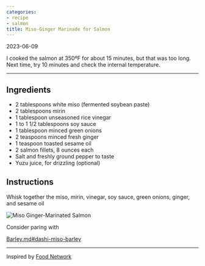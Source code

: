 ```yaml
---
categories:
- recipe
- salmon
title: Miso-Ginger Marinade for Salmon
---
```


2023-06-09

I cooked the salmon at 350ºF for about 15 minutes, but that was too long. Next time, try 10 minutes and check the internal temperature.

***

## Ingredients

- 2 tablespoons white miso (fermented soybean paste)
- 2 tablespoons mirin
- 1 tablespoon unseasoned rice vinegar
- 1 to 1 1/2 tablespoons soy sauce
- 1 tablespoon minced green onions
- 2 teaspoons minced fresh ginger
- 1 teaspoon toasted sesame oil
- 2 salmon fillets, 8 ounces each
- Salt and freshly ground pepper to taste
- Yuzu juice, for drizzling (optional)

## Instructions
Whisk together the miso, mirin, vinegar, soy sauce, green onions, ginger, and sesame oil 


![Miso Ginger-Marinated Salmon](https://sat02pap004files.storage.live.com/y4m5VEXdl1G-hHyiN5Ry-UUYW8gPdsPitLisMhzLbKXRHOnde30mI2P8VFk-rVZ3R2UtysrXBe4K2i27cqUWMdIcq03igeudk2sbjd3IIFXdi-7C8p3KXOCWZa7EXAKD67sRLS9IGhHTYJXpybWBN7McDzn_rfcxX3MIBa9d8tbLOOn9aBeRnBys1jpXoRqsIQi?width=660&height=495&cropmode=none?no.jpg)

Consider paring with 

[Barley.md#dashi-miso-barley](Barley.md#dashi-miso-barley.md)



***

Inspired by [Food Network](https://www.foodnetwork.com/recipes/bobby-flay/miso-ginger-marinated-grilled-salmon-recipe-1943712)